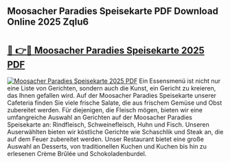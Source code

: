 ## Moosacher Paradies Speisekarte PDF Download Online 2025 ZqIu6

# <h2><a href="http://gcb12n3.nevu.top/?p=Moosacher+Paradies+Speisekarte">🔗 👉🔴 Moosacher Paradies Speisekarte 2025 PDF</a></h2>

[![Moosacher Paradies Speisekarte 2025 PDF](https://i.imgur.com/dBaPXMq.png)](http://gcb12n3.nevu.top/?p=Moosacher+Paradies+Speisekarte)
Ein Essensmenü ist nicht nur eine Liste von Gerichten, sondern auch die Kunst, ein Gericht zu kreieren, das Ihnen gefallen wird. Auf der Moosacher Paradies Speisekarte unserer Cafeteria finden Sie viele frische Salate, die aus frischem Gemüse und Obst zubereitet werden. Für diejenigen, die Fleisch mögen, bieten wir eine umfangreiche Auswahl an Gerichten auf der Moosacher Paradies Speisekarte an: Rindfleisch, Schweinefleisch, Huhn und Fisch. Unseren Auserwählten bieten wir köstliche Gerichte wie Schaschlik und Steak an, die auf dem Feuer zubereitet werden. Unser Restaurant bietet eine große Auswahl an Desserts, von traditionellen Kuchen und Kuchen bis hin zu erlesenen Crème Brûlée und Schokoladenburdel.

